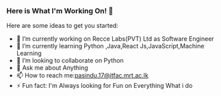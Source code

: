 ### Here is What I'm Working On! 👋



Here are some ideas to get you started:

- 🔭 I’m currently working on Recce Labs(PVT) Ltd as Software Engineer
- 🌱 I’m currently learning Python ,Java,React Js,JavaScript,Machine Learning
- 👯 I’m looking to collaborate on Python
- 💬 Ask me about Anything
- 📫 How to reach me:pasindu.17@itfac.mrt.ac.lk
- ⚡ Fun fact: I'm Always looking for Fun on Everything What i do 

